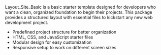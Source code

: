 Layout_Site_Basic is a basic starter template designed for developers who want a clean, organized foundation to begin their projects. This package provides a structured layout with essential files to kickstart any new web development project.


- Predefined project structure for better organization
- HTML, CSS, and JavaScript starter files
- Modular design for easy customization
- Responsive setup to work on different screen sizes
